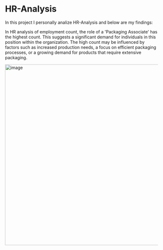 # HR-Analysis
In this project I personally analize HR-Analysis and below are my findings:

In HR analysis of employment count, the role of a 'Packaging Associate' has the highest count. This suggests a significant demand for individuals in this position within the organization. The high count may be influenced by factors such as increased production needs, a focus on efficient packaging processes, or a growing demand for products that require extensive packaging. 

<img width="596" alt="image" src="https://github.com/Miracleefe/HR-Analysis/assets/151831246/e3d5ca2d-7b66-495e-a784-56d5bfb82c24">
